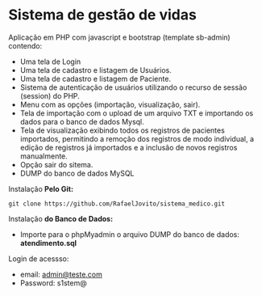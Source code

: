 # Sistema de gestão de vidas

Aplicação em PHP com javascript e bootstrap (template sb-admin) contendo:

* Uma tela de Login
* Uma tela de cadastro e listagem de Usuários.
* Uma tela de cadastro e listagem de Paciente.
* Sistema de autenticação de usuários utilizando o recurso de sessão (session) do PHP.
* Menu com as opções (importação, visualização, sair).
* Tela de importação com o upload de um arquivo TXT e importando os dados para o banco de   dados Mysql.
* Tela de visualização exibindo todos os registros de pacientes importados, permitindo a remoção dos registros de modo individual, a edição de registros já importados e a inclusão de novos registros manualmente.
* Opção sair do sitema.
* DUMP do banco de dados MySQL

Instalação **Pelo Git:**

```shell
git clone https://github.com/RafaelJovito/sistema_medico.git

```

Instalação **do Banco de Dados:**

* Importe para o phpMyadmin o arquivo DUMP do banco de dados: **atendimento.sql**

Login de acessso:

* email: admin@teste.com
* Password: s1stem@
